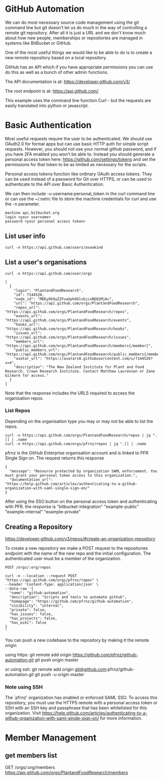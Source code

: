 # GitHub Automation

We can do most necessary source code management using the git command line but git doesn't let us do much in the way of controlling a remote git repository. After all it is just a URL and we don't know much about how new people, memberships or repositories are managed in systems like BitBucket or GitHub. 

One of the most useful things we would like to be able to do is to create a new remote repository based on a local repository. 

GitHub has an API which if you have appropriate permissions you can use do this as well as a bunch of other admin functions. 

The API documentation is at: https://developer.github.com/v3/

The root endpoint is at: https://api.github.com/

This example uses the command line function Curl - but the requests are easily translated into python or javascript. 

# Basic Authentication 
Most useful requests require the user to be authenticated.  We should use OAuth2.0 for formal apps but can use basic HTTP auth for simple script requests. However, you should not use your normal github password, and if you have 2FA enabled you won't be able to. Instead you should generate a personal access token here: https://github.com/settings/tokens and set the permissions for that token to be as limited as necessary for the scripts.

Personal access tokens function like ordinary OAuth access tokens. They can be used instead of a password for Git over HTTPS, or can be used to authenticate to the API over Basic Authentication. 

We can then include -u username:personal_token in the curl command line or can use the ~/.netrc file to store the machine credentials for curl and use the -n parameter. 

    machine api.bitbucket.org
    login <your username>
    password <your personal access token>

## List user info
    curl -n https://api.github.com/users/avowkind

## List a user's organisations
    curl -n https://api.github.com/user/orgs

    [
      {
        "login": "PlantandFoodResearch",
        "id": 7144520,
        "node_id": "MDEyOk9yZ2FuaXphdGlvbjcxNDQ1MjA=",
        "url": "https://api.github.com/orgs/PlantandFoodResearch",
        "repos_url": "https://api.github.com/orgs/PlantandFoodResearch/repos",
        "events_url": "https://api.github.com/orgs/PlantandFoodResearch/events",
        "hooks_url": "https://api.github.com/orgs/PlantandFoodResearch/hooks",
        "issues_url": "https://api.github.com/orgs/PlantandFoodResearch/issues",
        "members_url": "https://api.github.com/orgs/PlantandFoodResearch/members{/member}",
        "public_members_url": "https://api.github.com/orgs/PlantandFoodResearch/public_members{/member}",
        "avatar_url": "https://avatars0.githubusercontent.com/u/7144520?v=4",
        "description": "The New Zealand Institute for Plant and Food Research. Crown Research Institute. Contact Matthew Laurenson or Zane Gilmore for access."
      }
    ]

Note that the response includes the URLS required to access the organisation repos.

### List Repos
Depending on the organisation type you may or may not be able to list the repos.

    curl -n https://api.github.com/orgs/PlantandFoodResearch/repos | jq ".[] | .name
    curl -n https://api.github.com/orgs/pfrnz/repos | jq ".[] | .name

pfrnz is the GitHub Enterprise organisation account and is linked to PFR Single Sign on. The request returns this response

    {
      "message": "Resource protected by organization SAML enforcement. You must grant your personal token access to this organization.",
      "documentation_url": "https://help.github.com/articles/authenticating-to-a-github-organization-with-saml-single-sign-on/"
    }

After using the SSO button on the personal access token and authenticating with PFR. the response is 
    "bitbucket-integration"
    "example-public"
    "example-internal"
    "example-private"


## Creating a Repository
https://developer.github.com/v3/repos/#create-an-organization-repository

To create a new repository we make a POST request to the repositories endpoint with the name of the new repo and the initial configuration. The authenticated user must be a member of the organization.

    POST /orgs/:org/repos

    curl -n --location --request POST "https://api.github.com/orgs/pfrnz/repos" \
    --header 'Content-Type: application/json' \
    --data-raw '{
      "name": "github-automation",
      "description": "Scripts and tools to automate github",
      "homepage": "https://github.com/pfrnz/github-automation",
      "visibility": "internal",
      "private": false,
      "has_issues": false,
      "has_projects": false,
      "has_wiki": false
    }
    '

You can push a new codebase to the repository by making it the remote origin

using https:
    git remote add origin https://github.com/pfrnz/github-automation.git
    git push origin master

or using ssh:
    git remote add origin git@github.com:pfrnz/github-automation.git
    git push -u origin master

### Note using SSH
The `pfrnz' organization has enabled or enforced SAML SSO. To access
this repository, you must use the HTTPS remote with a personal access token
or SSH with an SSH key and passphrase that has been whitelisted for this organization. Visit https://help.github.com/articles/authenticating-to-a-github-organization-with-saml-single-sign-on/ for more information.


# Member Management
## get members list
GET /orgs/:org/members
https://api.github.com/orgs/PlantandFoodResearch/members